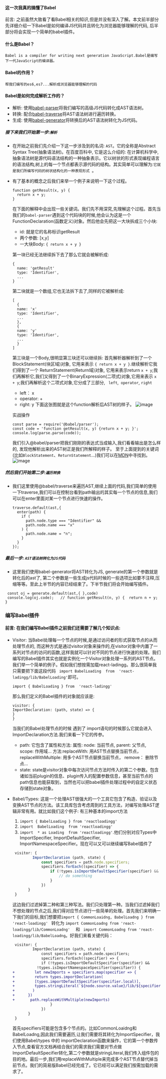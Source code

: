 #### 这一次我真的搞懂了Babel
   前言: 之前虽然大致看了看Babel相关的知识,但是并没有深入了解。本文前半部分先详细介绍一下Babel是如何编译JS代码并且转化为浏览器能够理解的代码, 后半部分将会实现一个简单的babel插件。

#### 什么是Babel？
    Babel is a compiler for writing next generation JavaScript.Babel是编写下一代JavaScript的编译器。

#### Babel的作用？
    帮我们编写的es6,es7...解析成浏览器能够理解的代码

#### Babel是如何完成解析工作的？
 - 解析: 使用[babel-parser](https://github.com/babel/babel/tree/master/packages/babel-parser)将我们编写的高级JS代码转化成AST语法树。
 - 转换: 配合[babel-traverse](https://github.com/babel/babel/tree/master/packages/babel-traverse)将AST语法树进行遍历转换。
 - 生成: 使用[babel-generator](https://github.com/babel/babel/tree/master/packages/babel-generator)将转换后的AST语法树转化为JS代码。

##### 接下来我们开始第一步:```解析 ```
 - 在开始之前我们先介绍一下这一步涉及到的名词: ```AST```。它的全称是Abstract Syntax Tree(抽象语法树)。在百度百科中, 它是这么介绍的: 在计算机科学中,抽象语法树是源代码语法结构的一种抽象表示。它以树状的形式表现编程语言的语法结构,树上的每一个节点都表示源代码的结构。其实简单可以理解为:``` 它就是我们所编写代码的树状结构化的一种表现形式  ```。
 - 有了基本的概念之后我们来举一个例子来说明一下这个过程。
   ```
   function getResult(x, y) {
     return x + y;
   }
   ```
   在下面的解释中会出现一些关键词。我们先不用深究,先理解这个过程。首先当我们的``` babel-parser ```遇到这个代码块的时候,他会认为这是一个FunctionDeclaration(函数定义)对象。然后他会先把这一大块拆成三个小块:

   -  id: 就是它的名称标识getResult
   -  两个参数: [x,y]
   -  一大块Body: ``` { return x + y } ```
  
    第一块已经无法继续拆下去了那么它就会被解析成: 
      ```
      {
        name: 'getResult'
        type: 'Identifier',
        ...
      }
      ```

    第二块就是一个数组,它也无法拆下去了,同样的它被解析成:
      ```
      [
        {
        name: 'x'
        type: 'Identifier',
        ...
        },
        {
        name: 'y'
        type: 'Identifier',
        ...
        }
      ]
      ```
     第三块是一个Body,很明显第三块还可以继续拆: 首先解析器解析到了一个BlockStatement(块区域)对象, 它用来表示 ``` { return x + y } ```.继续解析它我们得到了一个 ReturnStatement(Return域)对象, 它用来表示return ``` x + y ```;我们再解析它,我们又得到了一个BinaryExpression(二项式)对象,它用来表示 ``` x + y ```;我们再解析这个二项式对象,它分成了三部分, ```  left ```,```  operator ```, ``` right ```

     - left： x
     - operator: +
     - right: y
     下面这张图就是这个function解析后AST树的样子。
      ![image](./Babel.png)


    实战操作

    ```
    const parse = require('@babel/parser');
    const code = 'function getResult(x, y) {return x + y; }';
    console.log(parse.parse(code));
    ```
    我们引入@babel/parser把我们刚刚的表达式当成输入,我们看看输出是怎么样的, 发现他解析出来的AST树正是我们所解释的样子。
    至于上面提到的关键词(比如```BlockStatement```、```ReturnStatement```...)我们可以在[MDN](https://developer.mozilla.org/en-US/docs/Mozilla/Projects/SpiderMonkey/Parser_API#Node_objects)中寻找到。
     ![image](./AST.png)


##### 然后我们开始第二步:```遍历转换 ```
   - 我们这里使用@babel/traverse来遍历AST,继续上面的代码,我们简单的使用一下traverse,我们可以在控制台看到path输出的其实每一个节点的信息,我们可以在enter里面对某一个节点进行快速的操作。
  
      ```
      traverse.default(ast,{
        enter(path) {
          if (
            path.node.type === "Identifier" &&
            path.node.name === "x"
          ) {
            path.node.name = "n";
          }
        }
      });
     ```

 ##### 最后一步: ```AST语法树转化为JS代码```
   - 这里我们使用babel-generator将AST转化为JS, generate的第一个参数就是转化后的ast了, 第二个参数是一些生成js代码时候的一些选项比如要不注释,压缩等等。至此上半节的内容已经结束了。下半节我们将会开始编写插件。
  
   ```
    const oj = generate.default(ast,{ },code)
    console.log(oj.code);   // function getResult(n, y) {  return n + y; }
   ```

   ### 编写Babel插件

   #### 前言: 在我们编写Babel插件之前我们还需要了解几个知识点:
-  Visitor: 当Babel处理每一个节点的时候,是通过访问者的形式获取节点的从而处理节点的, 而这种方式是通过visitor对象来操作的,在visitor对象中内置了一系列对节点的访问的函数,这样我就可以针对不同的节点进行快速的处理。我们编写的Babel插件其实也就是实例化一个Visitor对象处理一系列的AST节点。我们举一个简单的例子。假如我们想按需加载react-ladingg。那么很简单我只需要把下面这段代码 ```  import BabelLoading  from  'react-ladingg/lib/BabelLoading' ```即可。
    ```
    import { BabelLoading } from  'react-ladingg'
    ```

    那么我们定义的Babel插件的对象就应该是:

    ```
    visitor: {
    ImportDeclaration: (path, state) => {
    }
    }
   ```
   当我们的Babel处理节点的时候 遇到了 import语句的时候那么它就会进入ImportDeclaration方法.我们来看一下它的传参。
   - path: 它包含了属性和方法: 属性: node: 当前节点, parent: 父节点, scope: 作用域... 方法:replaceWith: 用AST节点替换当前节点， replaceWithMultiple: 用多个AST节点替换当前节点， remove： 删除节点...
   - state: state是visitor对象中每次访问节点方法时传入的第二个参数。包含诸如当前plugin的信息、plugin传入的配置参数信息，甚至当前节点的path信息也能获取到，当然也可以把babel插件处理过程中的自定义状态存储到state对象。
 
 - Babel/Types: 这是一个处理AST很强大的一个工具它包含了构造、验证以及变换AST节点的方法。该工具库包含考虑周到的工具方法，对编写处理AST逻辑非常有用。就比如我们这个例子: 有三种基本的import方法
   1. ``` import { BabelLoading } from 'reactloadingg' ```
   2. ``` import  BabelLoading  from 'reactloadingg' ```
   3. ``` import  * as Loading  from 'reactloadingg' ```.他们分别对应Types中ImportSpecifier, ImportDefaultSpecifier, ImportNamespaceSpecifier。现在可以又可以继续编写Babel插件了
   ``` js
    visitor: {
	        ImportDeclaration (path, state) { 
        	    const specifiers = path.node.specifiers;
        	    specifiers.forEach((specifier) => {
	                if (!types.isImportDefaultSpecifier(specifier) && !types.isImportNamespaceSpecifier(specifier)) {
            	        // do something
            	    }
    	        })
          }
    }
   ```
   这边我们过滤掉第二种和第三种写法。我们只处理第一种。当我们过滤掉我们不想处理的节点之后,我们得对应节点进行一些简单的处理。首先我们来明确一下我们的目标,我们想要把``` import { CommonLoaidng, BabelLoadng } from 'react-loadingg'  ``` 转化为 ``` import CommonLoadng from 'react-loadingg/lib/CommonLoadng'   ``` 和 ```  import CommonLoadng from 'react-loadingg/lib/BabelLoadng ```。好我们来看关键代码：

   ```diff
    visitor: {
	        ImportDeclaration (path, state) { 
        	    const specifiers = path.node.specifiers;
        	    specifiers.forEach((specifier) => {
	            if (!types.isImportDefaultSpecifier(specifier) &&
              !types.isImportNamespaceSpecifier(specifier)) {
   +         let newImports = specifiers.map(specifier => {
   +         return types.importDeclaration(
   +         [types.importDefaultSpecifier(specifier.local)],
   +         types.stringLiteral(`${node.source.value}/lib/${specifier.local.name}`)
   +        )
   +      })
   +       path.replaceWithMultiple(newImports)
            	    }
    	        })
          }
    }
   ```
   首先specifiers可能是包含多个节点的。比如CommonLoaidng和BabelLoadng,因此我们需要遍历,让我们需要将其转化为ImportSpecifier，我们使用Babel/types 中的 importDeclaration函数来操作，它的第一个参数传入节点,查看官方文档再结合我们的需求我们需要对节点做ImportDefaultSpecifier转化,第二个参数就是stringLiteral,我们传入组件包的目的地。最后一步,我们用replaceWithMultiple来完成多个AST节点替代掉当前节点。我们的简易版Babel已经完成了。它已经可以满足我们按需加载的需求了。